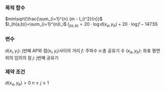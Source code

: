 ### 목적 함수

$min\sqrt{\frac{\sum_{i=1}^{n} (m - I_i)^2}{n}}$
$I_{h(a,b)}=\sum_{i=1}^{n}I_i$
$I_{j(a,b)} = 20 \cdot \log d(x_a, y_b) + 20 \cdot \log f - 147.55$

### 변수
$d(x_i, y_i)$: j번째 AP와 점$(x_i, y_i)$사이의 거리
$f$: 주파수
$n$:총 공유기 수
$(x_a,y_b)$: 좌표 평면 위의 임의의 점
$j$: j번째 공유기

### 제약 조건
$d(x_a, y_b) > 0$
$n\ge j\ge 1$